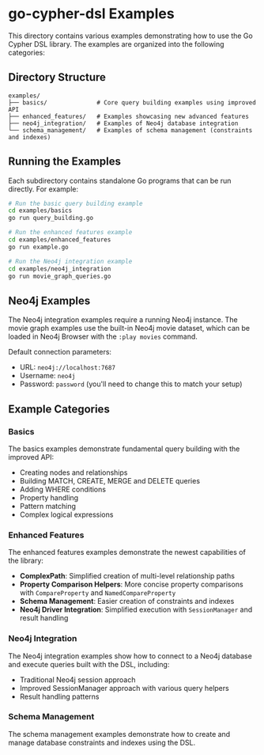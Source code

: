 # go-cypher-dsl Examples

This directory contains various examples demonstrating how to use the Go Cypher DSL library. The examples are organized into the following categories:

## Directory Structure

```
examples/
├── basics/              # Core query building examples using improved API
├── enhanced_features/   # Examples showcasing new advanced features
├── neo4j_integration/   # Examples of Neo4j database integration
└── schema_management/   # Examples of schema management (constraints and indexes)
```

## Running the Examples

Each subdirectory contains standalone Go programs that can be run directly. For example:

```bash
# Run the basic query building example
cd examples/basics
go run query_building.go

# Run the enhanced features example
cd examples/enhanced_features
go run example.go

# Run the Neo4j integration example
cd examples/neo4j_integration
go run movie_graph_queries.go
```

## Neo4j Examples

The Neo4j integration examples require a running Neo4j instance. The movie graph examples use the built-in Neo4j movie dataset, which can be loaded in Neo4j Browser with the `:play movies` command.

Default connection parameters:
- URL: `neo4j://localhost:7687` 
- Username: `neo4j`
- Password: `password` (you'll need to change this to match your setup)

## Example Categories

### Basics

The basics examples demonstrate fundamental query building with the improved API:
- Creating nodes and relationships
- Building MATCH, CREATE, MERGE and DELETE queries
- Adding WHERE conditions
- Property handling
- Pattern matching
- Complex logical expressions

### Enhanced Features

The enhanced features examples demonstrate the newest capabilities of the library:
- **ComplexPath**: Simplified creation of multi-level relationship paths
- **Property Comparison Helpers**: More concise property comparisons with `CompareProperty` and `NamedCompareProperty`
- **Schema Management**: Easier creation of constraints and indexes
- **Neo4j Driver Integration**: Simplified execution with `SessionManager` and result handling

### Neo4j Integration

The Neo4j integration examples show how to connect to a Neo4j database and execute queries built with the DSL, including:
- Traditional Neo4j session approach
- Improved SessionManager approach with various query helpers
- Result handling patterns

### Schema Management

The schema management examples demonstrate how to create and manage database constraints and indexes using the DSL. 
